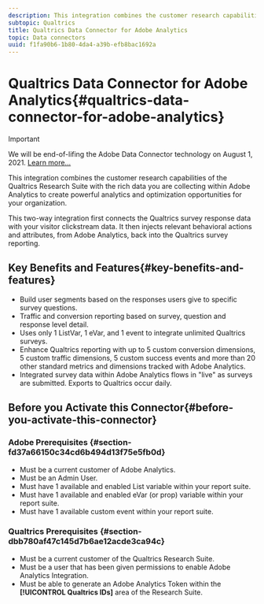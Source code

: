 ```yaml
---
description: This integration combines the customer research capabilities of the Qualtrics Research Suite with the rich data you are collecting within Adobe Analytics to create powerful analytics and optimization opportunities for your organization.
subtopic: Qualtrics
title: Qualtrics Data Connector for Adobe Analytics
topic: Data connectors
uuid: f1fa90b6-1b80-4da4-a39b-efb8bac1692a
---
```


# Qualtrics Data Connector for Adobe Analytics{#qualtrics-data-connector-for-adobe-analytics}

>[!IMPORTANT]
>
>We will be end-of-lifing the Adobe Data Connector technology on August 1, 2021. [Learn more...](/help/import/data-connectors/data-connectors-eol.md)

This integration combines the customer research capabilities of the Qualtrics Research Suite with the rich data you are collecting within Adobe Analytics to create powerful analytics and optimization opportunities for your organization.

This two-way integration first connects the Qualtrics survey response data with your visitor clickstream data. It then injects relevant behavioral actions and attributes, from Adobe Analytics, back into the Qualtrics survey reporting.

## Key Benefits and Features{#key-benefits-and-features}

* Build user segments based on the responses users give to specific survey questions.
* Traffic and conversion reporting based on survey, question and response level detail.
* Uses only 1 ListVar, 1 eVar, and 1 event to integrate unlimited Qualtrics surveys.
* Enhance Qualtrics reporting with up to 5 custom conversion dimensions, 5 custom traffic dimensions, 5 custom success events and more than 20 other standard metrics and dimensions tracked with Adobe Analytics.
* Integrated survey data within Adobe Analytics flows in "live" as surveys are submitted. Exports to Qualtrics occur daily.

## Before you Activate this Connector{#before-you-activate-this-connector}

### Adobe Prerequisites {#section-fd37a66150c34cd6b494d13f75e5fb0d}

* Must be a current customer of Adobe Analytics.
* Must be an Admin User.
* Must have 1 available and enabled List variable within your report suite.
* Must have 1 available and enabled eVar (or prop) variable within your report suite.
* Must have 1 available custom event within your report suite.

### Qualtrics Prerequisites {#section-dbb780af47c145d7b6ae12acde3ca94c}

* Must be a current customer of the Qualtrics Research Suite.
* Must be a user that has been given permissions to enable Adobe Analytics Integration.
* Must be able to generate an Adobe Analytics Token within the **[!UICONTROL Qualtrics IDs]** area of the Research Suite.
